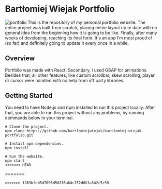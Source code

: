 # Bartłomiej Wiejak Portfolio
![portfolio](https://user-images.githubusercontent.com/63016300/91154058-4e013500-e6c1-11ea-968c-1877b504e4d7.jpg)
This is the repository of my personal portfolio website. The entire project was built from scratch, placing entire layout up to date with no general idea from the beginning how it is going to be like. 
Finally, after many weeks of developing, reaching its final form. It's an app I'm most proud of (so far) and definitely going to update it every once in a while.

## Overview
Portfolio was made with React. Secondary, I used GSAP for animations. Besides that, all other features, like custom scrollbar, skew scrolling, player or cursor were handled with no help from off party libraries.

## Getting Started
You need to have Node.js and npm installed to run this project locally. After that, you are able to run this project without any problems, by running commands below in your terminal.

```
# Clone the project.
npm clone https://github.com/bartlomiejwiejak/bartlomiej-wiejak-portfolio.git

# Install npm dependencies.
npm install

# Run the website.
npm start
<<<<<<< HEAD
```
=======
```
>>>>>>> f263bfeb5d7096d5d236a64c152d0b1a842c5c50
